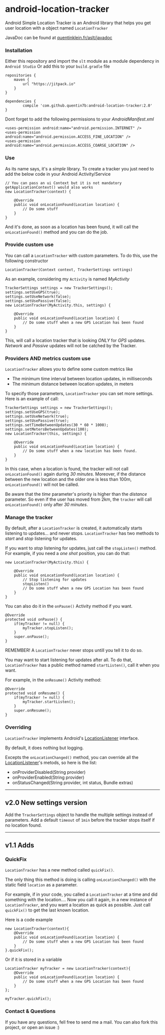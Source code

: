 android-location-tracker
========================

Android Simple Location Tracker is an Android library that helps you get user location with a object named `LocationTracker`

JavaDoc can be found at [quentinklein.fr/aslt/javadoc](http://quentinklein.fr/aslt/javadoc)

### Installation

Either this repository and import the `slt` module as a module dependency in `Android Studio`
Or add this to your `build.gradle` file

	repositories {
	    maven {
	        url "https://jitpack.io"
	    }
	}
	
	dependencies {
	        compile 'com.github.quentin7b:android-location-tracker:2.0'
	}

Dont forget to add the following permissions to your *AndroidManifest.xml*

	<uses-permission android:name="android.permission.INTERNET" />
	<uses-permission android:name="android.permission.ACCESS_FINE_LOCATION" />
	<uses-permission android:name="android.permission.ACCESS_COARSE_LOCATION" />

### Use

As its name says, it's a *simple* library.
To create a tracker you just need to add the below code in your Android Activity/Service

	// You can pass an ui Context but it is not mandatory getApplicationContext() would also works
	new LocationTracker(context) {
		
		@Override
		public void onLocationFound(Location location) {
			// Do some stuff
		}
	}

And it's done, as soon as a location has been found, it will call the `onLocationFound()` method and you can do the job.

### Provide custom use

You can call a `LocationTracker` with custom parameters.
To do this, use the following constructor

	LocationTracker(Context context, TrackerSettings settings)

As an example, considering my `Activity` is named *MyActivity*

	TrackerSettings settings = new TrackerSettings();
	settings.setUseGPS(true);
	settings.setUseNetwork(false);
	settings.setUsePassive(false);
	new LocationTracker(MyActivity.this, settings) {
		
		@Override
		public void onLocationFound(Location location) {
			// Do some stuff when a new GPS Location has been found
		}
	}

This, will call a location tracker that is looking *ONLY* for *GPS* updates.
*Network* and *Passive* updates will not be catched by the Tracker.

### Providers AND metrics custom use

`LocationTracker` allows you to define some custom metrics like
<ul>
<li> The minimum time interval between location updates, in milliseconds </li>
<li> The minimum distance between location updates, in meters </li>
</ul>

To specify those parameters, `LocationTracker` you can set more settings.
Here is an example of call:
	
	TrackerSettings settings = new TrackerSettings();
	settings.setUseGPS(true);
	settings.setUseNetwork(true);
	settings.setUsePassive(true);
	settings.setTimeBetweenUpdates(30 * 60 * 1000);
	settings.setMetersBetweenUpdates(100);
	new LocationTracker(this, settings) {
		
		@Override
		public void onLocationFound(Location location) {
			// Do some stuff when a new location has been found.
		}
	}

In this case, when a location is found, the tracker will not call `onLocationFound()` again during *30 minutes*.
Moreover, if the distance between the new location and the older one is less than 100m, `onLocationFound()` will not be called.

Be aware that the *time* parameter's priority is higher than the *distance* parameter. So even if the user has moved from 2km, the `tracker` will call `onLocationFound()` only after *30 minutes*.

### Manage the tracker

By default, after a `LocationTracker` is created, it automatically starts listening to updates... and never stops.
`LocationTracker` has two methods to *start* and *stop* listening for updates.

If you want to *stop* listening for updates, just call the `stopListen()` method.
For example, if you need a *one shot* position, you can do that:

	new LocationTracker(MyActivity.this) {
		
		@Override
		public void onLocationFound(Location location) {
			// Stop listening for updates
			stopListen()
			// Do some stuff when a new GPS Location has been found
		}
	}

You can also do it in the `onPause()` Activity method if you want.

	@Override
	protected void onPause() {
		if(myTracker != null) {
			myTracker.stopListen();
		}
		super.onPause();
	}

REMEMBER! A `LocationTracker` never stops untill you tell it to do so.

You may want to start listening for updates after all. To do that, `LocationTracker` has a public method named `startListen()`, call it when you want.

For example, in the `onResume()` Activity method:

	@Override
	protected void onResume() {
		if(myTracker != null) {
			myTracker.startListen();
		}
		super.onResume();
	}

### Overriding

`LocationTracker` implements Android's [LocationListener](http://developer.android.com/reference/android/location/LocationListener.html) interface.

By default, it does nothing but logging. 

Excepts the `onLocationChanged()` method, you can override all the [LocationListener](http://developer.android.com/reference/android/location/LocationListener.html)'s metods, so here is the list:
<ul>
<li>onProviderDisabled(String provider)</li>
<li>onProviderEnabled(String provider)</li>
<li>onStatusChanged(String provider, int status, Bundle extras)</li>
</ul>

---
v2.0 New settings version
---

Add the `TrackerSettings` object to handle the multiple settings instead of parameters.
Add a default `timeout` of `1min` before the tracker stops itself if no location found.

---
v1.1 Adds
---

### QuickFix

`LocationTracker` has a new method called `quickFix()`.

The only thing this method is doing is calling `onLocationChanged()` with the static field `location` as a parameter.

For example, if in your code, you called a `LocationTracker` at a time and did something with the location.... Now you call it again, in a new instance of `LocationTracker`, and you want a location as quick as possible. 
Just call `quickFix()` to get the last known location.

Here is a code example

	new LocationTracker(context){
		@Override
		public void onLocationFound(Location location) {
			// Do some stuff when a new GPS Location has been found
		}
	}.quickFix();

Or if it is stored in a variable

	LocationTracker myTracker = new LocationTracker(context){
		@Override
		public void onLocationFound(Location location) {
			// Do some stuff when a new GPS Location has been found
		}
	};

	myTracker.quickFix();

### Contact & Questions

If you have any questions, fell free to send me a mail.
You can also fork this project, or open an issue :)
